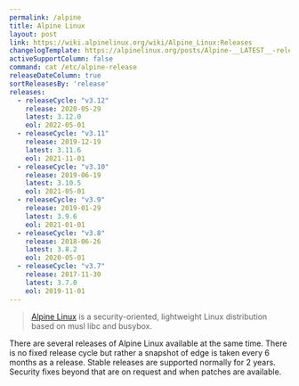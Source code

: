 ```yaml
---
permalink: /alpine
title: Alpine Linux
layout: post
link: https://wiki.alpinelinux.org/wiki/Alpine_Linux:Releases
changelogTemplate: https://alpinelinux.org/posts/Alpine-__LATEST__-released.html
activeSupportColumn: false
command: cat /etc/alpine-release
releaseDateColumn: true
sortReleasesBy: 'release'
releases:
  - releaseCycle: "v3.12"
    release: 2020-05-29
    latest: 3.12.0
    eol: 2022-05-01
  - releaseCycle: "v3.11"
    release: 2019-12-19
    latest: 3.11.6
    eol: 2021-11-01
  - releaseCycle: "v3.10"
    release: 2019-06-19
    latest: 3.10.5
    eol: 2021-05-01
  - releaseCycle: "v3.9"
    release: 2019-01-29
    latest: 3.9.6
    eol: 2021-01-01
  - releaseCycle: "v3.8"
    release: 2018-06-26
    latest: 3.8.2
    eol: 2020-05-01
  - releaseCycle: "v3.7"
    release: 2017-11-30
    latest: 3.7.0
    eol: 2019-11-01
---
```


> [Alpine Linux](https://alpinelinux.org/) is a security-oriented, lightweight Linux distribution based on musl libc and busybox.

There are several releases of Alpine Linux available at the same time. There is no fixed release cycle but rather a snapshot of edge is taken every 6 months as a release. Stable releases are supported normally for 2 years. Security fixes beyond that are on request and when patches are available.
